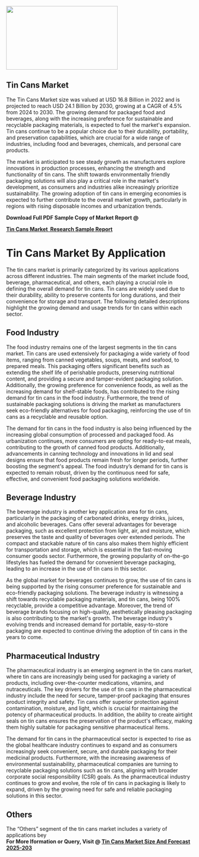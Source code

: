 <p><img class="alignnone size-medium wp-image-20088" src="https://ffe5etoiles.com/wp-content/uploads/2024/12/MST1-300x171.png" alt="" width="300" height="171" /></p><p> <h2>Tin Cans Market </h2><p>The Tin Cans Market size was valued at USD 16.8 Billion in 2022 and is projected to reach USD 24.1 Billion by 2030, growing at a CAGR of 4.5% from 2024 to 2030. The growing demand for packaged food and beverages, along with the increasing preference for sustainable and recyclable packaging materials, is expected to fuel the market's expansion. Tin cans continue to be a popular choice due to their durability, portability, and preservation capabilities, which are crucial for a wide range of industries, including food and beverages, chemicals, and personal care products.</p><p>The market is anticipated to see steady growth as manufacturers explore innovations in production processes, enhancing the strength and functionality of tin cans. The shift towards environmentally friendly packaging solutions will also play a critical role in the market's development, as consumers and industries alike increasingly prioritize sustainability. The growing adoption of tin cans in emerging economies is expected to further contribute to the overall market growth, particularly in regions with rising disposable incomes and urbanization trends.</p></p><p><strong>Download Full PDF Sample Copy of Market Report @</strong></p><p><strong><a href="https://www.verifiedmarketreports.com/download-sample/?rid=256670&utm_source=Sites-google&utm_medium=265" target="_blank">Tin Cans Market &nbsp;Research Sample Report</a></strong></p><p><h1>Tin Cans Market By Application</h1><p>The tin cans market is primarily categorized by its various applications across different industries. The main segments of the market include food, beverage, pharmaceutical, and others, each playing a crucial role in defining the overall demand for tin cans. Tin cans are widely used due to their durability, ability to preserve contents for long durations, and their convenience for storage and transport. The following detailed descriptions highlight the growing demand and usage trends for tin cans within each sector.</p><h2>Food Industry</h2><p>The food industry remains one of the largest segments in the tin cans market. Tin cans are used extensively for packaging a wide variety of food items, ranging from canned vegetables, soups, meats, and seafood, to prepared meals. This packaging offers significant benefits such as extending the shelf life of perishable products, preserving nutritional content, and providing a secure and tamper-evident packaging solution. Additionally, the growing preference for convenience foods, as well as the increasing demand for shelf-stable foods, has contributed to the rising demand for tin cans in the food industry. Furthermore, the trend of sustainable packaging solutions is driving the market as manufacturers seek eco-friendly alternatives for food packaging, reinforcing the use of tin cans as a recyclable and reusable option.</p><p>The demand for tin cans in the food industry is also being influenced by the increasing global consumption of processed and packaged food. As urbanization continues, more consumers are opting for ready-to-eat meals, contributing to the growth of canned food products. Additionally, advancements in canning technology and innovations in lid and seal designs ensure that food products remain fresh for longer periods, further boosting the segment's appeal. The food industry’s demand for tin cans is expected to remain robust, driven by the continuous need for safe, effective, and convenient food packaging solutions worldwide.</p><h2>Beverage Industry</h2><p>The beverage industry is another key application area for tin cans, particularly in the packaging of carbonated drinks, energy drinks, juices, and alcoholic beverages. Cans offer several advantages for beverage packaging, such as excellent protection from light, air, and moisture, which preserves the taste and quality of beverages over extended periods. The compact and stackable nature of tin cans also makes them highly efficient for transportation and storage, which is essential in the fast-moving consumer goods sector. Furthermore, the growing popularity of on-the-go lifestyles has fueled the demand for convenient beverage packaging, leading to an increase in the use of tin cans in this sector.</p><p>As the global market for beverages continues to grow, the use of tin cans is being supported by the rising consumer preference for sustainable and eco-friendly packaging solutions. The beverage industry is witnessing a shift towards recyclable packaging materials, and tin cans, being 100% recyclable, provide a competitive advantage. Moreover, the trend of beverage brands focusing on high-quality, aesthetically pleasing packaging is also contributing to the market's growth. The beverage industry's evolving trends and increased demand for portable, easy-to-store packaging are expected to continue driving the adoption of tin cans in the years to come.</p><h2>Pharmaceutical Industry</h2><p>The pharmaceutical industry is an emerging segment in the tin cans market, where tin cans are increasingly being used for packaging a variety of products, including over-the-counter medications, vitamins, and nutraceuticals. The key drivers for the use of tin cans in the pharmaceutical industry include the need for secure, tamper-proof packaging that ensures product integrity and safety. Tin cans offer superior protection against contamination, moisture, and light, which is crucial for maintaining the potency of pharmaceutical products. In addition, the ability to create airtight seals on tin cans ensures the preservation of the product's efficacy, making them highly suitable for packaging sensitive pharmaceutical items.</p><p>The demand for tin cans in the pharmaceutical sector is expected to rise as the global healthcare industry continues to expand and as consumers increasingly seek convenient, secure, and durable packaging for their medicinal products. Furthermore, with the increasing awareness of environmental sustainability, pharmaceutical companies are turning to recyclable packaging solutions such as tin cans, aligning with broader corporate social responsibility (CSR) goals. As the pharmaceutical industry continues to grow and evolve, the role of tin cans in packaging is likely to expand, driven by the growing need for safe and reliable packaging solutions in this sector.</p><h2>Others</h2><p>The “Others” segment of the tin cans market includes a variety of applications bey<strong><br />For More Iformation or Query, Visit @ <a href="https://www.verifiedmarketreports.com/product/tin-cans-market/" target="_blank">Tin Cans Market Size And Forecast 2025-203</a></strong></p>

